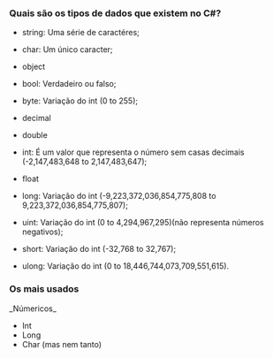 ### Quais são os tipos de dados que existem no C#?

- string: Uma série de caractéres;
- char: Um único caracter;

- object

- bool: Verdadeiro ou falso;

- byte: Variação do int (0 to 255);

- decimal

- double

- int: É um valor que representa o número sem casas decimais (-2,147,483,648 to 2,147,483,647);

- float

- long: Variação do int (-9,223,372,036,854,775,808 to 9,223,372,036,854,775,807);

- uint: Variação do int (0 to 4,294,967,295)(não representa números negativos);

- short: Variação do int (-32,768 to 32,767);

- ulong: Variação do int (0 to 18,446,744,073,709,551,615).

### Os mais usados
\_Númericos\_
- Int
- Long
- Char (mas nem tanto)